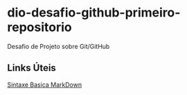 # dio-desafio-github-primeiro-repositorio
Desafio de Projeto sobre Git/GitHub
## Links Úteis
[Sintaxe Basica MarkDown](https://www.markdownguide.org/basic-syntax/)
